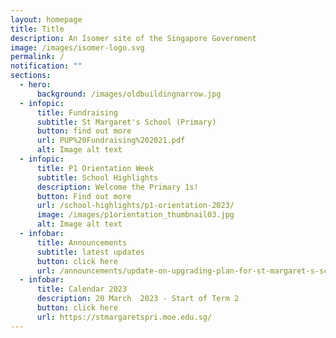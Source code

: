 ```yaml
---
layout: homepage
title: Title
description: An Isomer site of the Singapore Government
image: /images/isomer-logo.svg
permalink: /
notification: ""
sections:
  - hero:
      background: /images/oldbuildingnarrow.jpg
  - infopic:
      title: Fundraising
      subtitle: St Margaret's School (Primary)
      button: find out more
      url: PUP%20Fundraising%202021.pdf
      alt: Image alt text
  - infopic:
      title: P1 Orientation Week
      subtitle: School Highlights
      description: Welcome the Primary 1s!
      button: Find out more
      url: /school-highlights/p1-orientation-2023/
      image: /images/p1orientation_thumbnail03.jpg
      alt: Image alt text
  - infobar:
      title: Announcements
      subtitle: latest updates
      button: click here
      url: /announcements/update-on-upgrading-plan-for-st-margaret-s-school-primary/
  - infobar:
      title: Calendar 2023
      description: 20 March  2023 - Start of Term 2
      button: click here
      url: https://stmargaretspri.moe.edu.sg/
---
```

